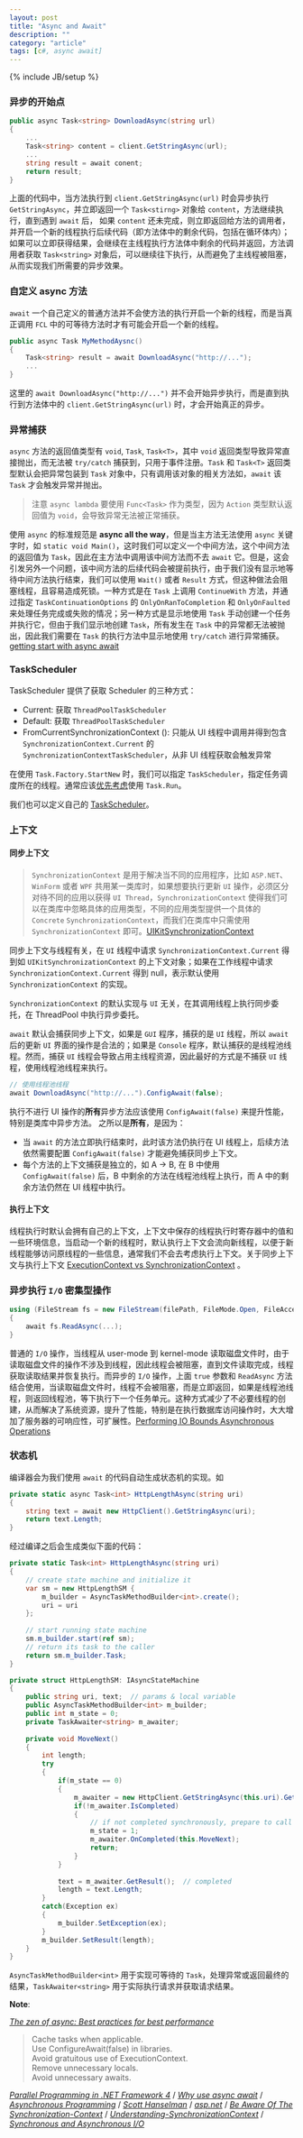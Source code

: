 ```yaml
---
layout: post
title: "Async and Await"
description: ""
category: "article"
tags: [c#, async await]
---
```

{% include JB/setup %}


### 异步的开始点


``` c#
public async Task<string> DownloadAsync(string url)
{
	...
	Task<string> content = client.GetStringAsync(url);
	...
	string result = await conent;
	return result;
}
```

上面的代码中，当方法执行到 `client.GetStringAsync(url)` 时会异步执行 `GetStringAsync`，并立即返回一个 `Task<stirng>` 对象给 `content`，方法继续执行，直到遇到 `await` 后， 如果 `content` 还未完成，则立即返回给方法的调用者，并开启一个新的线程执行后续代码（即方法体中的剩余代码，包括在循环体内）；如果可以立即获得结果，会继续在主线程执行方法体中剩余的代码并返回，方法调用者获取 `Task<string>` 对象后，可以继续往下执行，从而避免了主线程被阻塞，从而实现我们所需要的异步效果。

### 自定义 async 方法

`await` 一个自己定义的普通方法并不会使方法的执行开启一个新的线程，而是当真正调用 `FCL` 中的可等待方法时才有可能会开启一个新的线程。

``` c#
public async Task MyMethodAysnc()
{
	Task<string> result = await DownloadAsync("http://...");
	...
}
```

这里的 `await DownloadAsync("http://...")` 并不会开始异步执行，而是直到执行到方法体中的 `client.GetStringAsync(url)` 时，才会开始真正的异步。

### 异常捕获

`async` 方法的返回值类型有 `void`, `Task`, `Task<T>`，其中 `void` 返回类型导致异常直接抛出，而无法被 `try/catch` 捕获到，只用于事件注册。`Task` 和 `Task<T>` 返回类型默认会把异常包装到 `Task` 对象中，只有调用该对象的相关方法如，`await` 该 `Task` 才会触发异常并抛出。

> 注意 `async lambda` 要使用 `Func<Task>` 作为类型，因为 `Action` 类型默认返回值为 `void`，会导致异常无法被正常捕获。

使用 `async` 的标准规范是 **async all the way**，但是当主方法无法使用 `async` 关键字时，如 `static void Main()`，这时我们可以定义一个中间方法，这个中间方法的返回值为 `Task`，因此在主方法中调用该中间方法而不去 `await` 它。但是，这会引发另外一个问题，该中间方法的后续代码会被提前执行，由于我们没有显示地等待中间方法执行结束，我们可以使用 `Wait()` 或者 `Result` 方式，但这种做法会阻塞线程，且容易造成死锁。一种方式是在 `Task` 上调用 `ContinueWith` 方法，并通过指定 `TaskContinuationOptions` 的 `OnlyOnRanToCompletion` 和 `OnlyOnFaulted` 来处理任务完成或失败的情况；另一种方式是显示地使用 `Task` 手动创建一个任务并执行它，但由于我们显示地创建 `Task`，所有发生在 `Task` 中的异常都无法被抛出，因此我们需要在 `Task` 的执行方法中显示地使用 `try/catch` 进行异常捕获。[getting start with async await](https://blog.xamarin.com/getting-started-with-async-await/)

### TaskScheduler

TaskScheduler 提供了获取 Scheduler 的三种方式：

- Current: 获取 `ThreadPoolTaskScheduler`
- Default: 获取 `ThreadPoolTaskScheduler`
- FromCurrentSynchronizationContext (): 只能从 UI 线程中调用并得到包含 `SynchronizationContext.Current` 的 `SynchronizationContextTaskScheduler`，从非 UI 线程获取会触发异常

在使用 `Task.Factory.StartNew` 时，我们可以指定 `TaskScheduler`，指定任务调度所在的线程。通常应该[优先考虑](http://blog.stephencleary.com/2013/08/startnew-is-dangerous.html)使用 `Task.Run`。

我们也可以定义自己的 [TaskScheduler](https://msdn.microsoft.com/en-us/library/ee789351(v=vs.100).aspx)。

### 上下文

#### 同步上下文

> `SynchronizationContext` 是用于解决当不同的应用程序，比如 `ASP.NET`、`WinForm` 或者 `WPF` 共用某一类库时，如果想要执行更新 `UI` 操作，必须区分对待不同的应用以获得 `UI Thread`，`SynchronizationContext` 使得我们可以在类库中忽略具体的应用类型，不同的应用类型提供一个具体的 `Concrete`  `SynchronizationContext`，而我们在类库中只需使用 `SynchronizationContext` 即可。[UIKitSynchronizationContext](https://github.com/xamarin/xamarin-macios/blob/master/src/UIKit/UIKitSynchronizationContext.cs)

同步上下文与线程有关，在 `UI` 线程中请求 `SynchronizationContext.Current` 得到如 `UIKitSynchronizationContext` 的上下文对象；如果在工作线程中请求 `SynchronizationContext.Current` 得到 null，表示默认使用 `SynchronizationContext` 的实现。

`SynchronizationContext` 的默认实现与 `UI` 无关，在其调用线程上执行同步委托，在 ThreadPool 中执行异步委托。

`await` 默认会捕获同步上下文，如果是 `GUI` 程序，捕获的是 `UI` 线程，所以 `await` 后的更新 `UI` 界面的操作是合法的；如果是 `Console` 程序，默认捕获的是线程池线程。然而，捕获 `UI` 线程会导致占用主线程资源，因此最好的方式是不捕获 `UI` 线程，使用线程池线程来执行。

``` c#
// 使用线程池线程
await DownloadAsync("http://...").ConfigAwait(false);
```
执行不进行 UI 操作的**所有**异步方法应该使用 `ConfigAwait(false)` 来提升性能，特别是类库中异步方法。 
之所以是**所有**，是因为：

- 当 `await` 的方法立即执行结束时，此时该方法仍执行在 UI 线程上，后续方法依然需要配置 `ConfigAwait(false)` 才能避免捕获同步上下文。
- 每个方法的上下文捕获是独立的，如 A -> B, 在 B 中使用 `ConfigAwait(false)` 后，B 中剩余的方法在线程池线程上执行，而 A 中的剩余方法仍然在 UI 线程中执行。

#### 执行上下文

线程执行时默认会拥有自己的上下文，上下文中保存的线程执行时寄存器中的值和一些环境信息，当启动一个新的线程时，默认执行上下文会流向新线程，以便于新线程能够访问原线程的一些信息，通常我们不会去考虑执行上下文。关于同步上下文与执行上下文 [ExecutionContext vs SynchronizationContext](http://blogs.msdn.com/b/pfxteam/archive/2012/06/15/executioncontext-vs-synchronizationcontext.aspx) 。

### 异步执行 `I/O` 密集型操作

``` c#
using (FileStream fs = new FileStream(filePath, FileMode.Open, FileAccess.Read, FileShare.Read, 8, true)) 
{ 
	await fs.ReadAsync(...);
} 

```

普通的 `I/O` 操作，当线程从 user-mode 到 kernel-mode 读取磁盘文件时，由于读取磁盘文件的操作不涉及到线程，因此线程会被阻塞，直到文件读取完成，线程获取读取结果并恢复执行。而异步的 `I/O` 操作，上面 `true` 参数和 `ReadAsync` 方法结合使用，当读取磁盘文件时，线程不会被阻塞，而是立即返回，如果是线程池线程，则返回线程池，等下执行下一个任务单元。这种方式减少了不必要线程的创建，从而解决了系统资源，提升了性能，特别是在执行数据库访问操作时，大大增加了服务器的可响应性，可扩展性。[Performing IO Bounds Asynchronous Operations](https://www.wintellectnow.com/Videos/Watch/performing-i-o-bound-asynchronous-operations?videoId=performing-i-o-bound-asynchronous-operations) 

### 状态机

编译器会为我们使用 `await` 的代码自动生成状态机的实现。如

```csharp
private static async Task<int> HttpLengthAsync(string uri)
{
    string text = await new HttpClient().GetStringAsync(uri);
    return text.Length;
}
```

经过编译之后会生成类似下面的代码：

```csharp
private static Task<int> HttpLengthAsync(string uri)
{
    // create state machine and initialize it
    var sm = new HttpLengthSM {
        m_builder = AsyncTaskMethodBuilder<int>.create();
        uri = uri
    };
    
    // start running state machine
    sm.m_builder.start(ref sm);
    // return its task to the caller
    return sm.m_builder.Task;
}

private struct HttpLengthSM: IAsyncStateMachine
{
    public string uri, text;  // params & local variable
    public AsyncTaskMethodBuilder<int> m_builder;
    public int m_state = 0;
    private TaskAwaiter<string> m_awaiter;
    
    private void MoveNext()
    {
        int length;
        try
        {
            if(m_state == 0)
            {
                m_awaiter = new HttpClient.GetStringAsync(this.uri).GetAwaiter();
                if(!m_awaiter.IsCompleted)
                {
                    // if not completed synchronously, prepare to call back
                    m_state = 1;
                    m_awaiter.OnCompleted(this.MoveNext);
                    return;
                }
            }
            
            text = m_awaiter.GetResult();  // completed
            length = text.Length;
        }
        catch(Exception ex)
        {
            m_builder.SetException(ex);
        }
        m_builder.SetResult(length);
    }
}
```

`AsyncTaskMethodBuilder<int>` 用于实现可等待的 `Task`，处理异常或返回最终的结果，`TaskAwaiter<string>` 用于实际执行请求并获取请求结果。

**Note**:

[*The zen of async: Best practices for best performance*](https://channel9.msdn.com/events/Build/BUILD2011/TOOL-829T)

> Cache tasks when applicable.  
> Use ConfigureAwait(false) in libraries.  
> Avoid gratuitous use of ExecutionContext.  
> Remove unnecessary locals.  
> Avoid unnecessary awaits.


[*Parallel Programming in .NET Framework 4*](https://blogs.msdn.microsoft.com/csharpfaq/2010/06/01/parallel-programming-in-net-framework-4-getting-started/) / 
[*Why use async await*](https://msdn.microsoft.com/en-us/magazine/hh456403.aspx) / 
[*Asynchronous Programming*](http://msdn.microsoft.com/en-us/library/hh191443(v=vs.110).aspx) / 
[*Scott Hanselman*](http://www.hanselman.com/blog/TheMagicOfUsingAsynchronousMethodsInASPNET45PlusAnImportantGotcha.aspx) / 
[*asp.net*](http://www.asp.net/web-forms/overview/performance-and-caching/using-asynchronous-methods-in-aspnet-45) /
[*Be Aware Of The Synchronization-Context*](http://www.gamlor.info/wordpress/2010/10/c-5-0-async-feature-be-aware-of-the-synchronization-context/) / [*Understanding-SynchronizationContext*](http://www.codeproject.com/Articles/31971/Understanding-SynchronizationContext-Part-I) / 
[*Synchronous and Asynchronous I/O*](http://msdn.microsoft.com/en-us/library/windows/desktop/aa365683(v=vs.85).aspx)
